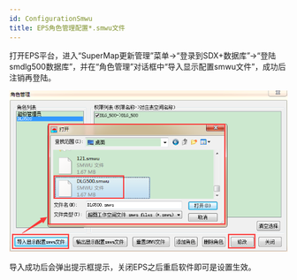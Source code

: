 ```yaml
---
id: ConfigurationSmwu
title: EPS角色管理配置*.smwu文件
---
```

打开EPS平台，进入“SuperMap更新管理”菜单→“登录到SDX+数据库”→“登陆smdlg500数据库”，并在“角色管理”对话框中“导入显示配置smwu文件”，成功后注销再登陆。

![](img/ImportSMWU.png)  

  
导入成功后会弹出提示框提示，关闭EPS之后重启软件即可是设置生效。

